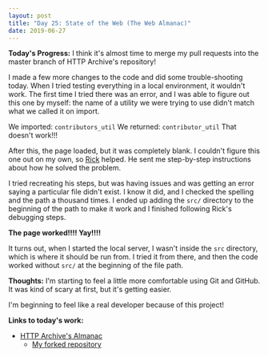 ```yaml
---
layout: post
title: "Day 25: State of the Web (The Web Almanac)"
date: 2019-06-27
---
```


**Today's Progress:** I think it's almost time to merge my pull requests into the master branch of HTTP Archive's repository!

I made a few more changes to the code and did some trouble-shooting today. When I tried testing everything in a local environment, it wouldn't work. The first time I tried there was an error, and I was able to figure out this one by myself: the name of a utility we were trying to use didn't match what we called it on import.

We imported: `contributors_util`
We returned: `contributor_util` 
That doesn't work!!!

After this, the page loaded, but it was completely blank. I couldn't figure this one out on my own, so [Rick](https://github.com/rviscomi) helped. He sent me step-by-step instructions about how he solved the problem.

I tried recreating his steps, but was having issues and was getting an error saying a particular file didn't exist. I know it did, and I checked the spelling and the path a thousand times. I ended up adding the `src/` directory to the beginning of the path to make it work and I finished following Rick's debugging steps.

**The page worked!!!! Yay!!!!**

It turns out, when I started the local server, I wasn't inside the `src` directory, which is where it should be run from. I tried it from there, and then the code worked without `src/` at the beginning of the file path.

**Thoughts:** I'm starting to feel a little more comfortable using Git and GitHub. It was kind of scary at first, but it's getting easier.

I'm beginning to feel like a real developer because of this project!

**Links to today's work:**
* [HTTP Archive's Almanac](https://github.com/HTTPArchive/almanac.httparchive.org)
  * [My forked repository](https://github.com/KJLarson/almanac.httparchive.org)